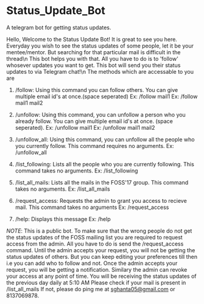 # Status_Update_Bot
A telegram bot for getting status updates.

Hello, Welcome to the Status Update Bot!
It is great to see you here.
Everyday you wish to see the status updates of some people, let it be your mentee/mentor. But searching for that particular mail is difficult in the thread\n
This bot helps you with that. All you have to do is to 'follow' whosever updates you want to get. This bot will send you their status updates to via Telegram chat!\n
The methods which are accessable to you are
1) /follow: Using this command you can follow others. You can give multiple email id's at once.(space seperated)
    Ex: /follow mail1
    Ex: /follow mail1 mail2
                
2) /unfollow: Using this command, you can unfollow a person who you already follow. You can give multiple email id's at once. (space seperated).
    Ex: /unfollow mail1
    Ex: /unfollow mail1 mail2
            
3) /unfollow_all: Using this command, you can unfollow all the people who you currently follow. This command requires no arguments.
    Ex: /unfollow_all
            
4) /list_following: Lists all the people who you are currently following. This command takes no arguments.
    Ex: /list_following

5) /list_all_mails: Lists all the mails in the FOSS'17 group. This command takes no arguments.
    Ex: /list_all_mails
            
6) /request_access: Requests the admin to grant you access to recieve mail. This command takes no arguments
    Ex: /request_access

7) /help: Displays this message
    Ex: /help
    
*NOTE*: This is a public bot. To make sure that the wrong people do not get the status updates of the FOSS mailing list you are required to request access from the admin. All you have to do is send the /request_access command. Until the admin accepts your request, you will not be getting the status updates of others. But you can keep editing your preferences till then i.e you can add who to follow and not. Once the admin accepts your request, you will be getting a notification. Similary the admin can revoke your access at any point of time.
You will be receiving the status updates of the previous day daily at 5:10 AM
Please check if your mail is present in /list_all_mails 
If not, please do ping me at sghanta05@gmail.com or 8137069878.
